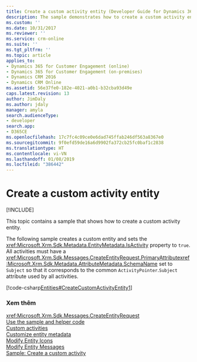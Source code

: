 ```yaml
---
title: Create a custom activity entity (Developer Guide for Dynamics 365 for Customer Engagement) | MicrosoftDocs
description: The sample demonstrates how to create a custom activity entity.
ms.custom: ''
ms.date: 10/31/2017
ms.reviewer: ''
ms.service: crm-online
ms.suite: ''
ms.tgt_pltfrm: ''
ms.topic: article
applies_to:
- Dynamics 365 for Customer Engagement (online)
- Dynamics 365 for Customer Engagement (on-premises)
- Dynamics CRM 2016
- Dynamics CRM Online
ms.assetid: 56e37fe0-182e-4021-a0b1-b32cba93d49e
caps.latest.revision: 13
author: JimDaly
ms.author: jdaly
manager: amyla
search.audienceType:
- developer
search.app:
- D365CE
ms.openlocfilehash: 17c7fc4c09ce0e6dad745ffab246df563a8367e0
ms.sourcegitcommit: 9f0efd59de16a6d9902fa372cb25fc0baf1c2838
ms.translationtype: HT
ms.contentlocale: vi-VN
ms.lasthandoff: 01/08/2019
ms.locfileid: "386442"
---
```

# <a name="create-a-custom-activity-entity"></a>Create a custom activity entity

[!INCLUDE[](../../includes/cc_applies_to_update_9_0_0.md)]

This topic contains a sample that shows how to create a custom activity entity.  
  
 The following sample creates a custom entity and sets the <xref:Microsoft.Xrm.Sdk.Metadata.EntityMetadata.IsActivity> property to `true`. All activities must have a <xref:Microsoft.Xrm.Sdk.Messages.CreateEntityRequest.PrimaryAttribute><xref:Microsoft.Xrm.Sdk.Metadata.AttributeMetadata.SchemaName> set to `Subject` so that it corresponds to the common `ActivityPointer`.`Subject` attribute used by all activities.  
  
 [!code-csharp[Entities#CreateCustomActivityEntity1](../../snippets/csharp/CRMV8/entities/cs/createcustomactivityentity1.cs#createcustomactivityentity1)]  
  
### <a name="see-also"></a>Xem thêm  

 <xref:Microsoft.Xrm.Sdk.Messages.CreateEntityRequest>  
 [Use the sample and helper code](use-sample-helper-code.md)   
 [Custom activities](../custom-activities.md)   
 [Customize entity metadata](../customize-entity-metadata.md)   
 [Modify Entity Icons](../modify-icons-entity.md)   
 [Modify Entity Messages](../modify-messages-entity.md)   
 [Sample: Create a custom activity](../sample-create-custom-activity.md)
